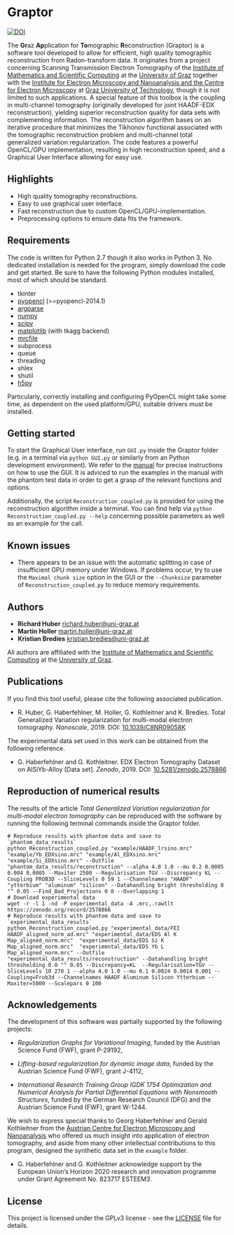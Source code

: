 # Graptor
[![DOI](https://zenodo.org/badge/171947806.svg)](https://zenodo.org/badge/latestdoi/171947806)

The **Gr**az **Ap**plication for **To**mographic **R**econstruction (Graptor) is a software tool developed to allow for efficient, high quality tomographic reconstruction from Radon-transform data. It originates from a project concerning Scanning Transmission Electron Tomography of the [Institute of Mathematics and Scientific Computing](https://mathematik.uni-graz.at/en) at the [University of Graz](https://www.uni-graz.at/en) together with the [Institute for Electron Microscopy and Nanoanalysis and the Centre for Electron Microscopy](https://www.felmi-zfe.at) at [Graz University of Technology](https://www.tugraz.at), though it is not limited to such applications. A special feature of this toolbox is the coupling in multi-channel tomography (originally developed for joint HAADF-EDX reconstruction), yielding superior reconstruction quality for data sets with complementing information. The reconstruction algorithm bases on an iterative procedure that minimizes the Tikhonov functional associated with the tomographic reconstruction problem and multi-channel total generalized variation regularization. The code features a powerful OpenCL/GPU implementation, resulting in high reconstruction speed, and a Graphical User Interface allowing for easy use.

## Highlights
* High quality tomography reconstructions.
* Easy to use graphical user interface.
* Fast reconstruction due to custom OpenCL/GPU-implementation.
* Preprocessing options to ensure data fits the framework.
 
## Requirements
The code is written for Python 2.7 though it also works in Python 3. No dedicated installation is needed for the program, simply download the code and get started. Be sure to have the following Python modules installed, most of which should be standard.

* tkinter
* [pyopencl](https://pypi.org/project/pyopencl/) (>=pyopencl-2014.1)
* [argparse](https://pypi.org/project/argparse/)
* [numpy](https://pypi.org/project/numpy/)
* [scipy](https://pypi.org/project/scipy/)
* [matplotlib](https://pypi.org/project/matplotlib/) (with tkagg backend)
* [mrcfile](https://pypi.org/project/mrcfile/)
* subprocess
* queue
* threading
* shlex
* shutil
* [h5py](https://pypi.org/project/h5py/)

Particularly, correctly installing and configuring PyOpenCL might take some time, as dependent on the used platform/GPU, suitable drivers must be installed.

## Getting started
To start the Graphical User interface, run `GUI.py` inside the Graptor folder (e.g. in a terminal via `python GUI.py` or similarly from an Python development environment). 
We refer to the [manual](manual/manual.pdf) for precise instructions on how to use the GUI. It is adviced to run the examples in the manual with the phantom test data in order to get a grasp of the relevant functions and options.

Additionally, the script `Reconstruction_coupled.py` is provided for using the reconstruction algorithm inside a terminal. You can find help via `python Reconstruction_coupled.py --help` concerning possible parameters as well as an example for the call.

## Known issues

* There appears to be an issue with the automatic splitting in case of insufficient GPU memory under Windows. If problems occur, try to use the `Maximal chunk size` option in the GUI or the `--Chunksize` parameter of `Reconstruction_coupled.py` to reduce memory requirements.

## Authors

* **Richard Huber** richard.huber@uni-graz.at
* **Martin Holler** martin.holler@uni-graz.at 
* **Kristian Bredies** kristian.bredies@uni-graz.at

All authors are affiliated with the [Institute of Mathematics and Scientific Computing](https://mathematik.uni-graz.at/en) at the [University of Graz](https://www.uni-graz.at/en).

## Publications
If you find this tool useful, please cite the following associated publication.

* R. Huber, G. Haberfehlner, M. Holler, G. Kothleitner and K. Bredies. Total Generalized Variation regularization for multi-modal electron tomography. *Nanoscale*, 2019. DOI: [10.1039/C8NR09058K](https://doi.org/10.1039/C8NR09058K)

The experimental data set used in this work can be obtained from the following reference.

* G. Haberfehlner and G. Kothleitner. EDX Electron Tomography Dataset on AlSiYb-Alloy [Data set]. *Zenodo*, 2019. DOI: [10.5281/zenodo.2578866](http://doi.org/10.5281/zenodo.2578866)

## Reproduction of numerical results

The results of the article *Total Generalized Variation regularization for multi-modal electron tomography* can be reproduced with the software by running the following terminal commands inside the Graptor folder.

```
# Reproduce results with phantom data and save to `phantom_data_results`
python Reconstruction_coupled.py "example/HAADF_lrsino.mrc" "example/Yb_EDXsino.mrc" "example/Al_EDXsino.mrc" "example/Si_EDXsino.mrc" --Outfile "phantom_data_results/reconstruction" --alpha 4.0 1.0 --mu 0.2 0.0005 0.004 0.0005 --Maxiter 2500 --Regularisation TGV --Discrepancy KL --Coupling FROB3D --SliceLevels 0 59 1 --Channelnames "HAADF" "ytterbium" "aluminum" "silicon" --Datahandling bright thresholding 0 "" 0.05 --Find_Bad_Projections 0 0 --Overlapping 1 
# Download experimental data
wget -r -l 1 -nd -P experimental_data -A .mrc,.rawtlt https://zenodo.org/record/2578866
# Reproduce results with phantom data and save to `experimental_data_results`
python Reconstruction_coupled.py "experimental_data/FEI HAADF_aligned_norm_ad.mrc" "experimental_data/EDS Al K Map_aligned_norm.mrc"  "experimental_data/EDS Si K Map_aligned_norm.mrc"  "experimental_data/EDS Yb L Map_aligned_norm.mrc" --Outfile "experimental_data_results/reconstruction" --Datahandling bright thresholding 0.0 "" 0.05 --Discrepancy=KL  --Regularisation=TGV --SliceLevels 10 270 1 --alpha 4.0 1.0 --mu 0.1 0.0024 0.0014 0.001 --Coupling=Frob3d --Channelnames HAADF Aluminum Silicon Ytterbium --Maxiter=5000 --Scalepars 0 100
```

## Acknowledgements

The development of this software was partially supported by the following projects:

* *Regularization Graphs for Variational Imaging*, funded by the Austrian Science Fund (FWF), grant P-29192,

* *Lifting-based regularization for dynamic image data*, funded by the Austrian Science Fund (FWF), grant J-4112,

* *International Research Training Group IGDK 1754 Optimization and Numerical Analysis for Partial Differential Equations with Nonsmooth
Structures*, funded by the German Research Council (DFG) and the Austrian Science Fund (FWF), grant W-1244.

We wish to express special thanks to Georg Haberfehlner and Gerald Kothleitner from the [Austrian Centre for Electron Microscopy and Nanoanalysis](https://www.felmi-zfe.at) who offered us much insight into application of electron tomography, and aside from many other intellectual contributions to this program, designed the synthetic data set in the `example` folder.

* G. Haberfehlner and G. Kothleitner acknowledge support by the European Union’s Horizon 2020 research and innovation programme under Grant Agreement No. 823717 ESTEEM3.

## License

This project is licensed under the GPLv3 license - see the [LICENSE](LICENSE) file for details.
